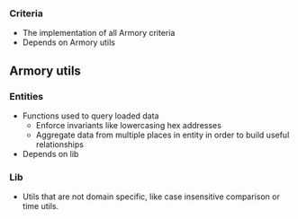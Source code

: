 ### Criteria
- The implementation of all Armory criteria
- Depends on Armory utils

## Armory utils

### Entities
- Functions used to query loaded data
  - Enforce invariants like lowercasing hex addresses
  - Aggregate data from multiple places in entity in order to build useful relationships
- Depends on lib

### Lib
- Utils that are not domain specific, like case insensitive comparison or time utils.
